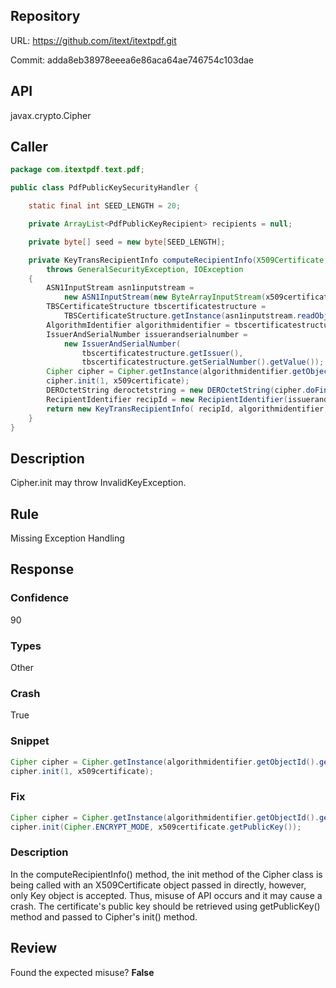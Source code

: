 ## Repository

URL: https://github.com/itext/itextpdf.git

Commit: adda8eb38978eeea6e86aca64ae746754c103dae

## API

javax.crypto.Cipher

## Caller

```java
package com.itextpdf.text.pdf;

public class PdfPublicKeySecurityHandler {

    static final int SEED_LENGTH = 20;

    private ArrayList<PdfPublicKeyRecipient> recipients = null;

    private byte[] seed = new byte[SEED_LENGTH];

    private KeyTransRecipientInfo computeRecipientInfo(X509Certificate x509certificate, byte[] abyte0)
        throws GeneralSecurityException, IOException
    {
        ASN1InputStream asn1inputstream =
            new ASN1InputStream(new ByteArrayInputStream(x509certificate.getTBSCertificate()));
        TBSCertificateStructure tbscertificatestructure =
            TBSCertificateStructure.getInstance(asn1inputstream.readObject());
        AlgorithmIdentifier algorithmidentifier = tbscertificatestructure.getSubjectPublicKeyInfo().getAlgorithmId();
        IssuerAndSerialNumber issuerandserialnumber =
            new IssuerAndSerialNumber(
                tbscertificatestructure.getIssuer(),
                tbscertificatestructure.getSerialNumber().getValue());
        Cipher cipher = Cipher.getInstance(algorithmidentifier.getObjectId().getId());
        cipher.init(1, x509certificate);
        DEROctetString deroctetstring = new DEROctetString(cipher.doFinal(abyte0));
        RecipientIdentifier recipId = new RecipientIdentifier(issuerandserialnumber);
        return new KeyTransRecipientInfo( recipId, algorithmidentifier, deroctetstring);
    }
}

```

## Description

Cipher.init may throw InvalidKeyException.


## Rule

Missing Exception Handling

## Response

### Confidence

90

### Types

Other

### Crash

True

### Snippet

```java
Cipher cipher = Cipher.getInstance(algorithmidentifier.getObjectId().getId());
cipher.init(1, x509certificate);
```

### Fix

```java
Cipher cipher = Cipher.getInstance(algorithmidentifier.getObjectId().getId());
cipher.init(Cipher.ENCRYPT_MODE, x509certificate.getPublicKey());
```

### Description

In the computeRecipientInfo() method, the init method of the Cipher class is being called with an X509Certificate object passed in directly, however, only Key object is accepted. Thus, misuse of API occurs and it may cause a crash. The certificate's public key should be retrieved using getPublicKey() method and passed to Cipher's init() method.

## Review

Found the expected misuse? **False**

